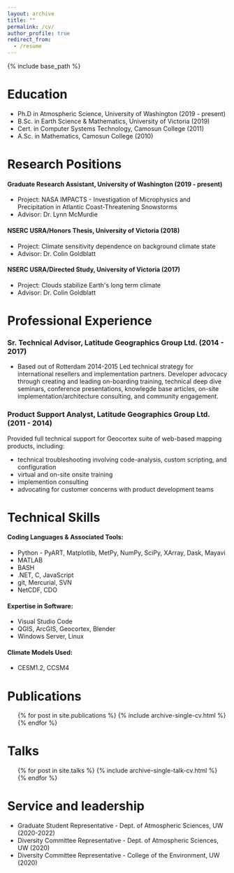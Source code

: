 ```yaml
---
layout: archive
title: ""
permalink: /cv/
author_profile: true
redirect_from:
  - /resume
---
```


{% include base_path %}


Education
======
* Ph.D in Atmospheric Science, University of Washington  (2019 - present)
* B.Sc. in Earth Science & Mathematics, University of Victoria  (2019)
* Cert. in Computer Systems Technology, Camosun College  (2011)
* A.Sc. in Mathematics, Camosun College  (2010)


Research Positions
======
#### Graduate Research Assistant, University of Washington (2019 - present)
  * Project: NASA IMPACTS - Investigation of Microphysics and Precipitation in Atlantic Coast-Threatening Snowstorms
  * Advisor: Dr. Lynn McMurdie

#### NSERC USRA/Honors Thesis, University of Victoria (2018)
  * Project: Climate sensitivity dependence on background climate state
  * Advisor: Dr. Colin Goldblatt
  
#### NSERC USRA/Directed Study, University of Victoria (2017)
  * Project: Clouds stabilize Earth's long term climate
  * Advisor: Dr. Colin Goldblatt
  
  
Professional Experience
======
### Sr. Technical Advisor, Latitude Geographics Group Ltd. (2014 - 2017)
  * Based out of Rotterdam 2014-2015
  Led technical strategy for international resellers and implementation partners.
  Developer advocacy through creating and leading on-boarding training, technical deep dive seminars, conference presentations, knowlegde base articles, on-site implementation/architecture consulting, and community engagement.

### Product Support Analyst, Latitude Geographics Group Ltd. (2011 - 2014)
  Provided full technical support for Geocortex suite of web-based mapping products, including:
   - technical troubleshooting involving code-analysis, custom scripting, and configuration
   - virtual and on-site onsite training
   - implemention consulting
   - advocating for customer concerns with product development teams

  
Technical Skills
======
#### Coding Languages & Associated Tools:
  * Python - PyART, Matplotlib, MetPy, NumPy, SciPy, XArray, Dask, Mayavi
  * MATLAB
  * BASH
  * .NET, C, JavaScript
  * git, Mercurial, SVN
  * NetCDF, CDO
  
#### Expertise in Software:
  * Visual Studio Code
  * QGIS, ArcGIS, Geocortex, Blender
  * Windows Server, Linux

#### Climate Models Used:
  * CESM1.2, CCSM4


Publications
======
  <ul>{% for post in site.publications %}
    {% include archive-single-cv.html %}
  {% endfor %}</ul>
  
  
Talks
======
  <ul>{% for post in site.talks %}
    {% include archive-single-talk-cv.html %}
  {% endfor %}</ul>
 
  
Service and leadership
======
* Graduate Student Representative - Dept. of Atmospheric Sciences, UW (2020-2022)
* Diversity Committee Representative - Dept. of Atmospheric Sciences, UW (2020)
* Diversity Committee Representative - College of the Environment, UW (2020)
